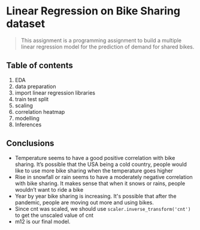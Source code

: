 # Linear Regression on Bike Sharing dataset
> This assignment is a programming assignment to build a multiple linear regression model for the prediction of demand for shared bikes.

## Table of contents
1. EDA
2. data preparation
3. import linear regression libraries
4. train test split
5. scaling
6. correlation heatmap
7. modelling
8. Inferences

## Conclusions
* Temperature seems to have a good positive correlation with bike sharing. It’s possible that the USA being a cold country, people would like to use more bike sharing when the temperature goes higher
* Rise in snowfall or rain seems to have a moderately negative correlation with bike sharing. It makes sense that when it snows or rains, people wouldn’t want to ride a bike
* Year by year bike sharing is increasing. It's possible that after the pandemic, people are moving out more and using bikes.
* Since cnt was scaled, we should use `scaler.inverse_transform('cnt')` to get the unscaled value of cnt
* m12 is our final model.
